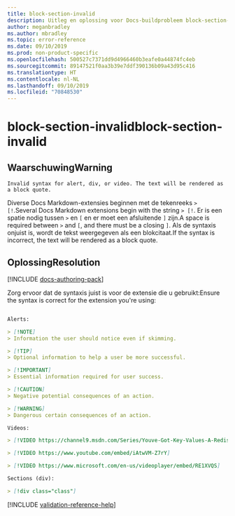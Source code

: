 ```yaml
---
title: block-section-invalid
description: Uitleg en oplossing voor Docs-buildprobleem block-section-invalid
author: meganbradley
ms.author: mbradley
ms.topic: error-reference
ms.date: 09/10/2019
ms.prod: non-product-specific
ms.openlocfilehash: 500527c7371dd9d4966460b3eafe0a44874fc4eb
ms.sourcegitcommit: 89147521f0aa3b39e7ddf390136b09a43d95c416
ms.translationtype: HT
ms.contentlocale: nl-NL
ms.lasthandoff: 09/10/2019
ms.locfileid: "70848530"
---
```

# <a name="block-section-invalid"></a><span data-ttu-id="55cef-103">block-section-invalid</span><span class="sxs-lookup"><span data-stu-id="55cef-103">block-section-invalid</span></span>

## <a name="warning"></a><span data-ttu-id="55cef-104">Waarschuwing</span><span class="sxs-lookup"><span data-stu-id="55cef-104">Warning</span></span>

`Invalid syntax for alert, div, or video. The text will be rendered as a block quote.`

<span data-ttu-id="55cef-105">Diverse Docs Markdown-extensies beginnen met de tekenreeks `> [!`.</span><span class="sxs-lookup"><span data-stu-id="55cef-105">Several Docs Markdown extensions begin with the string `> [!`.</span></span> <span data-ttu-id="55cef-106">Er is een spatie nodig tussen `>` en `[` en er moet een afsluitende `]` zijn.</span><span class="sxs-lookup"><span data-stu-id="55cef-106">A space is required between `>` and `[`, and there must be a closing `]`.</span></span> <span data-ttu-id="55cef-107">Als de syntaxis onjuist is, wordt de tekst weergegeven als een blokcitaat.</span><span class="sxs-lookup"><span data-stu-id="55cef-107">If the syntax is incorrect, the text will be rendered as a block quote.</span></span>

## <a name="resolution"></a><span data-ttu-id="55cef-108">Oplossing</span><span class="sxs-lookup"><span data-stu-id="55cef-108">Resolution</span></span>

[!INCLUDE [docs-authoring-pack](includes/docs-authoring-pack.md)]

<span data-ttu-id="55cef-109">Zorg ervoor dat de syntaxis juist is voor de extensie die u gebruikt:</span><span class="sxs-lookup"><span data-stu-id="55cef-109">Ensure the syntax is correct for the extension you're using:</span></span>

```markdown

Alerts:

> [!NOTE]
> Information the user should notice even if skimming.

> [!TIP]
> Optional information to help a user be more successful.

> [!IMPORTANT]
> Essential information required for user success.

> [!CAUTION]
> Negative potential consequences of an action.

> [!WARNING]
> Dangerous certain consequences of an action.

Videos:

> [!VIDEO https://channel9.msdn.com/Series/Youve-Got-Key-Values-A-Redis-Jump-Start/03/player]

> [!VIDEO https://www.youtube.com/embed/iAtwVM-Z7rY]

> [!VIDEO https://www.microsoft.com/en-us/videoplayer/embed/RE1XVQS]

Sections (div):

> [!div class="class"]

```


<!--make sure to add this file to your includes folder and verify the path-->
[!INCLUDE [validation-reference-help](includes/validation-reference-help.md)]
